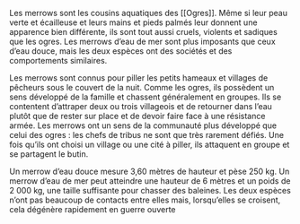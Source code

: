 Les merrows sont les cousins aquatiques des [[Ogres]]. Même si leur peau verte et écailleuse et leurs mains et pieds palmés leur donnent une apparence bien différente, ils sont tout aussi cruels, violents et sadiques que les ogres. Les merrows d’eau de mer sont plus imposants que ceux d’eau douce, mais les deux espèces ont des sociétés et des comportements similaires.  
  
Les merrows sont connus pour piller les petits hameaux et villages de pêcheurs sous le couvert de la nuit. Comme les ogres, ils possèdent un sens développé de la famille et chassent généralement en groupes. Ils se contentent d’attraper deux ou trois villageois et de retourner dans l’eau plutôt que de rester sur place et de devoir faire face à une résistance armée. Les merrows ont un sens de la communauté plus développé que celui des ogres : les chefs de tribus ne sont que très rarement défiés. Une fois qu’ils ont choisi un village ou une cité à piller, ils attaquent en groupe et se partagent le butin.  
  
Un merrow d’eau douce mesure 3,60 mètres de hauteur et pèse 250 kg. Un merrow d’eau de mer peut atteindre une hauteur de 6 mètres et un poids de 2 000 kg, une taille suffisante pour chasser des baleines. Les deux espèces n’ont pas beaucoup de contacts entre elles mais, lorsqu’elles se croisent, cela dégénère rapidement en guerre ouverte